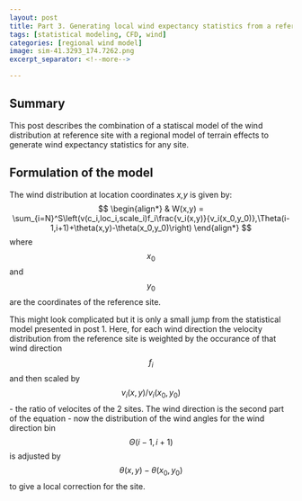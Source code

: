 ```yaml
---
layout: post
title: Part 3. Generating local wind expectancy statistics from a reference windrose and a regional CFD model
tags: [statistical modeling, CFD, wind]
categories: [regional wind model]
image: sim-41.3293_174.7262.png
excerpt_separator: <!--more-->

---
```


## Summary

This post describes the combination of a statiscal model of the wind distribution at reference site with a regional model of terrain effects to generate wind expectancy statistics for any site. 

## Formulation of the model

The wind distribution at location coordinates _x,y_ is given by:
$$
\begin{align*}
  & W(x,y) = \sum_{i=N}^S\left(v(c_i,loc_i,scale_i)f_i\frac{v_i(x,y)}{v_i(x_0,y_0)},\Theta(i-1,i+1)+\theta(x,y)-\theta(x_0,y_0)\right)
\end{align*}
$$
where $$x_0$$ and $$y_0$$ are the coordinates of the reference site.

This might look complicated but it is only a small jump from the statistical model presented in post 1. Here, for each wind direction the velocity distribution from the reference site is weighted by the occurance of that wind direction $$f_i$$ and then scaled by $$v_i(x,y)/v_i(x_0,y_0)$$ - the ratio of velocites of the 2 sites. The wind direction is the second part of the equation - now the distribution of the wind angles for the wind direction bin $$\Theta(i-1,i+1)$$ is adjusted by $$\theta(x,y)-\theta(x_0,y_0)$$ to give a local correction for the site.